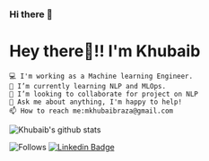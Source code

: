 ### Hi there 👋

<!--
**imkhubaibraza/imkhubaibraza** is a ✨ _special_ ✨ repository because its `README.md` (this file) appears on your GitHub profile.

Here are some ideas to get you started:

- 🔭 I’m currently working on ...
- 🌱 I’m currently learning ...
- 👯 I’m looking to collaborate on ...
- 🤔 I’m looking for help with ...
- 💬 Ask me about ...
- 📫 How to reach me: ...
- 😄 Pronouns: ...
- ⚡ Fun fact: ...
-->


# Hey there👋!! I'm Khubaib



    💻 I'm working as a Machine learning Engineer.
    🌱 I’m currently learning NLP and MLOps.
    👯 I’m looking to collaborate for project on NLP
    💬 Ask me about anything, I'm happy to help!
    📫 How to reach me:mkhubaibraza@gmail.com
    
 ![Khubaib's github stats](https://github-readme-stats.vercel.app/api?username=imkhubaibraza&show_icons=true&theme=radical)

![Follows](https://img.shields.io/github/followers/imkhubaibraza?style=social)
[![Linkedin Badge](https://img.shields.io/badge/-LinkedIn-blue?style=flat-square&logo=Linkedin&logoColor=white&link=https://www.linkedin.com/in/muhammadkhubiabraza/)](https://www.linkedin.com/in/muhammadkhubiabraza/)
